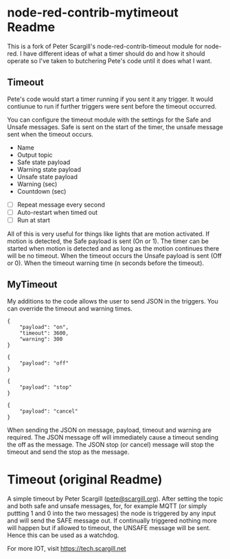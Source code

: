 # node-red-contrib-mytimeout Readme
This is a fork of Peter Scargill's node-red-contrib-timeout module for node-red. I have different ideas of what a timer should do and how it should operate so I've taken to butchering Pete's code until it does what I want.

## Timeout
Pete's code would start a timer running if you sent it any trigger. It would contiunue to run if further triggers were sent before the timeout occurred.

You can configure the timeout module with the settings for the Safe and Unsafe messages. Safe is sent on the start of the timer, the unsafe message sent when the timeout occurs.

* Name
* Output topic
* Safe state payload
* Warning state payload
* Unsafe state payload
* Warning (sec)
* Countdown (sec)

* [ ] Repeat message every second
* [ ] Auto-restart when timed out
* [ ] Run at start

All of this is very useful for things like lights that are motion activated. If motion is detected, the Safe payload is sent (On or 1). The timer can be started when motion is detected and as long as the motion continues there will be no timeout. When the timeout occurs the Unsafe payload is sent (Off or 0). When the timeout warning time (n seconds before the timeout).

## MyTimeout
My additions to the code allows the user to send JSON in the triggers. You can override the timeout and warning times. 

```
{
    "payload": "on",
    "timeout": 3600,
    "warning": 300
}

{
    "payload": "off"
}

{
    "payload": "stop"
}

{
    "payload": "cancel"
}
```

When sending the JSON on message, payload, timeout and warning are required. The JSON message off will immediately cause a timeout sending the off as the message. The JSON stop (or cancel) message will stop the timeout and send the stop as the message.

# Timeout (original Readme)

A simple timeout by Peter Scargill (pete@scargill.org). After setting the topic and both safe and unsafe messages, for, for example MQTT (or simply puttting 1 and 0 into the two messages) the node is triggered by any input and will send the SAFE message out. If continually triggered nothing more will happen but if allowed to timeout, the UNSAFE message will be sent. Hence this can be used as a watchdog. 

For more IOT, visit https://tech.scargill.net
